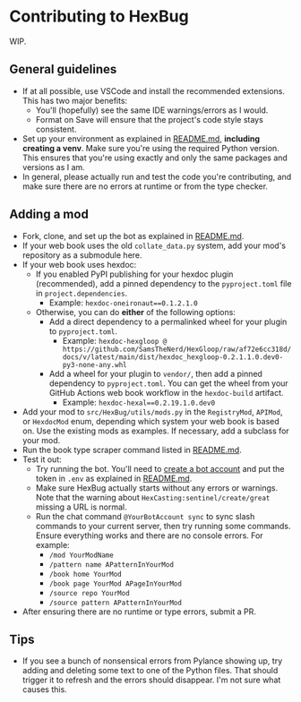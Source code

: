 # Contributing to HexBug

WIP.

## General guidelines

* If at all possible, use VSCode and install the recommended extensions. This has two major benefits:
  * You'll (hopefully) see the same IDE warnings/errors as I would.
  * Format on Save will ensure that the project's code style stays consistent.
* Set up your environment as explained in [README.md](./README.md), **including creating a venv**. Make sure you're using the required Python version. This ensures that you're using exactly and only the same packages and versions as I am.
* In general, please actually run and test the code you're contributing, and make sure there are no errors at runtime or from the type checker.

## Adding a mod

* Fork, clone, and set up the bot as explained in [README.md](./README.md).
* If your web book uses the old `collate_data.py` system, add your mod's repository as a submodule here.
* If your web book uses hexdoc:
  * If you enabled PyPI publishing for your hexdoc plugin (recommended), add a pinned dependency to the `pyproject.toml` file in `project.dependencies`.
    * Example: `hexdoc-oneironaut==0.1.2.1.0`
  * Otherwise, you can do **either** of the following options:
    * Add a direct dependency to a permalinked wheel for your plugin to `pyproject.toml`.
      * Example: `hexdoc-hexgloop @ https://github.com/SamsTheNerd/HexGloop/raw/af72e6cc318d/docs/v/latest/main/dist/hexdoc_hexgloop-0.2.1.1.0.dev0-py3-none-any.whl`
    * Add a wheel for your plugin to `vendor/`, then add a pinned dependency to `pyproject.toml`. You can get the wheel from your GitHub Actions web book workflow in the `hexdoc-build` artifact.
      * Example: `hexdoc-hexal==0.2.19.1.0.dev0`
* Add your mod to `src/HexBug/utils/mods.py` in the `RegistryMod`, `APIMod`, or `HexdocMod` enum, depending which system your web book is based on. Use the existing mods as examples. If necessary, add a subclass for your mod.
* Run the book type scraper command listed in [README.md](./README.md).
* Test it out:
  * Try running the bot. You'll need to [create a bot account](https://discordpy.readthedocs.io/en/stable/discord.html) and put the token in `.env` as explained in [README.md](./README.md).
  * Make sure HexBug actually starts without any errors or warnings. Note that the warning about `HexCasting:sentinel/create/great` missing a URL is normal.
  * Run the chat command `@YourBotAccount sync` to sync slash commands to your current server, then try running some commands. Ensure everything works and there are no console errors. For example:
    * `/mod YourModName`
    * `/pattern name APatternInYourMod`
    * `/book home YourMod`
    * `/book page YourMod APageInYourMod`
    * `/source repo YourMod`
    * `/source pattern APatternInYourMod`
* After ensuring there are no runtime or type errors, submit a PR.

## Tips

* If you see a bunch of nonsensical errors from Pylance showing up, try adding and deleting some text to one of the Python files. That should trigger it to refresh and the errors should disappear. I'm not sure what causes this.
